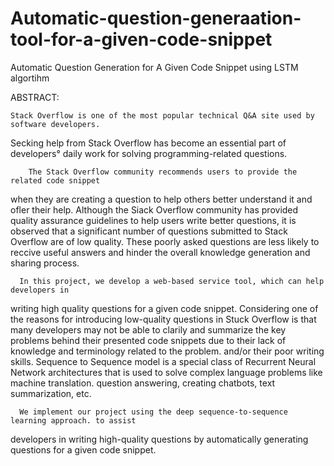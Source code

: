 # Automatic-question-generaation-tool-for-a-given-code-snippet
Automatic Question Generation for A Given Code Snippet using LSTM algortihm

ABSTRACT:

    Stack Overflow is one of the most popular technical Q&A site used by software developers. 
Secking help from Stack Overflow has become an essential part of developers° daily work for 
solving programming-related questions. 

        The Stack Overflow community recommends users to provide the related code snippet
when they are creating a question to help others better understand it and ofler their help. 
Although the Siack Overflow community has provided quality assurance guidelines to help 
users write better questions, it is observed that a significant number of questions submitted to 
Stack Overflow are of low quality. These poorly asked questions are less likely to reccive 
useful answers and hinder the overall knowledge generation and sharing process. 

      In this project, we develop a web-based service tool, which can help developers in 
writing high quality questions for a given code snippet. Considering one of the reasons for 
introducing low-quality questions in Stuck Overflow is that many developers may not be able 
to clarily and summarize the key problems behind their presented code snippets due to their 
lack of knowledge and terminology related to the problem. and/or their poor writing skills.
Sequence to Sequence model is a special class of Recurrent Neural Network architectures 
that is used to solve complex language problems like machine translation. question 
answering, creating chatbots, text summarization, etc. 

      We implement our project using the deep sequence-to-sequence learning approach. to assist 
developers in writing high-quality questions by automatically generating questions for a 
given code snippet.
